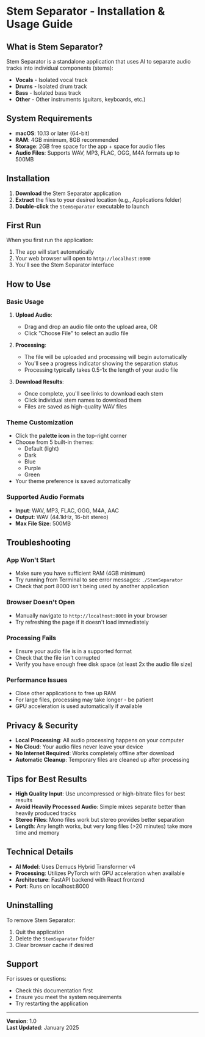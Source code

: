 # Stem Separator - Installation & Usage Guide

## What is Stem Separator?

Stem Separator is a standalone application that uses AI to separate audio tracks into individual components (stems):
- **Vocals** - Isolated vocal track
- **Drums** - Isolated drum track  
- **Bass** - Isolated bass track
- **Other** - Other instruments (guitars, keyboards, etc.)

## System Requirements

- **macOS**: 10.13 or later (64-bit)
- **RAM**: 4GB minimum, 8GB recommended
- **Storage**: 2GB free space for the app + space for audio files
- **Audio Files**: Supports WAV, MP3, FLAC, OGG, M4A formats up to 500MB

## Installation

1. **Download** the Stem Separator application
2. **Extract** the files to your desired location (e.g., Applications folder)
3. **Double-click** the `StemSeparator` executable to launch

## First Run

When you first run the application:

1. The app will start automatically
2. Your web browser will open to `http://localhost:8000`
3. You'll see the Stem Separator interface

## How to Use

### Basic Usage

1. **Upload Audio**: 
   - Drag and drop an audio file onto the upload area, OR
   - Click "Choose File" to select an audio file

2. **Processing**: 
   - The file will be uploaded and processing will begin automatically
   - You'll see a progress indicator showing the separation status
   - Processing typically takes 0.5-1x the length of your audio file

3. **Download Results**:
   - Once complete, you'll see links to download each stem
   - Click individual stem names to download them
   - Files are saved as high-quality WAV files

### Theme Customization

- Click the **palette icon** in the top-right corner
- Choose from 5 built-in themes:
  - Default (light)
  - Dark
  - Blue
  - Purple  
  - Green
- Your theme preference is saved automatically

### Supported Audio Formats

- **Input**: WAV, MP3, FLAC, OGG, M4A, AAC
- **Output**: WAV (44.1kHz, 16-bit stereo)
- **Max File Size**: 500MB

## Troubleshooting

### App Won't Start
- Make sure you have sufficient RAM (4GB minimum)
- Try running from Terminal to see error messages: `./StemSeparator`
- Check that port 8000 isn't being used by another application

### Browser Doesn't Open
- Manually navigate to `http://localhost:8000` in your browser
- Try refreshing the page if it doesn't load immediately

### Processing Fails
- Ensure your audio file is in a supported format
- Check that the file isn't corrupted
- Verify you have enough free disk space (at least 2x the audio file size)

### Performance Issues
- Close other applications to free up RAM
- For large files, processing may take longer - be patient
- GPU acceleration is used automatically if available

## Privacy & Security

- **Local Processing**: All audio processing happens on your computer
- **No Cloud**: Your audio files never leave your device
- **No Internet Required**: Works completely offline after download
- **Automatic Cleanup**: Temporary files are cleaned up after processing

## Tips for Best Results

- **High Quality Input**: Use uncompressed or high-bitrate files for best results
- **Avoid Heavily Processed Audio**: Simple mixes separate better than heavily produced tracks
- **Stereo Files**: Mono files work but stereo provides better separation
- **Length**: Any length works, but very long files (>20 minutes) take more time and memory

## Technical Details

- **AI Model**: Uses Demucs Hybrid Transformer v4
- **Processing**: Utilizes PyTorch with GPU acceleration when available
- **Architecture**: FastAPI backend with React frontend
- **Port**: Runs on localhost:8000

## Uninstalling

To remove Stem Separator:
1. Quit the application
2. Delete the `StemSeparator` folder
3. Clear browser cache if desired

## Support

For issues or questions:
- Check this documentation first
- Ensure you meet the system requirements
- Try restarting the application

---

**Version**: 1.0  
**Last Updated**: January 2025 